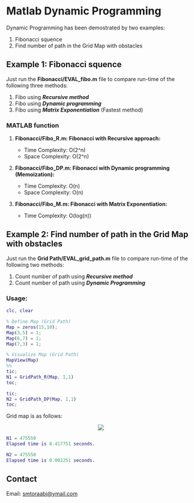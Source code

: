 # Matlab Dynamic Programming 

Dynamic Programming has been demostrated by two examples:
1. Fibonacci squence
2. Find number of path in the Grid Map with obstacles

## Example 1: Fibonacci squence

Just run the **Fibonacci/EVAL_fibo.m** file to compare run-time of the following three methods:

1. Fibo using ___Recursive method___
2. Fibo using ___Dynamic programming___
3. Fibo using ___Matrix Exponentiation___  (Fastest method)

### MATLAB function
1. **Fibonacci/Fibo_R.m: Fibonacci with Recursive approach:**
    * Time Complexity:    O(2^n)
    * Space Complexity:   O(2^n)
	
2. **Fibonacci/Fibo_DP.m: Fibonacci with Dynamic programming (Memoization):**
    * Time Complexity:     O(n)
    * Space Complexity:   O(n)

3. **Fibonacci/Fibo_M.m: Fibonacci with Matrix Exponentiation:**
	* Time Complexity:     O(log(n))
	

## Example 2: Find number of path in the Grid Map with obstacles

Just run the **Grid Path/EVAL_grid_path.m** file to compare run-time of the following two methods:

1. Count number of path using ___Recursive method___
2. Count number of path using ___Dynamic Programming___

### Usage:

``` MATLAB
clc, clear

% Define Map (Grid Path)
Map = zeros(15,10);
Map(3,5) = 1;
Map(6,7) = 1;
Map(7,3) = 1;

% Visualize Map (Grid Path)
MapView(Map)
%%
tic;
N1 = GridPath_R(Map, 1,1)
toc;

tic;
N2 = GridPath_DP(Map, 1,1)
toc;
```

Grid map is as follows:
<p align="center">
  <img src="../master/Grid Path/GridMap.png" />
</p>

``` Matlab
N1 = 475550
Elapsed time is 8.417751 seconds.

N2 = 475550
Elapsed time is 0.002251 seconds.
```

## Contact

Email: smtoraabi@ymail.com


